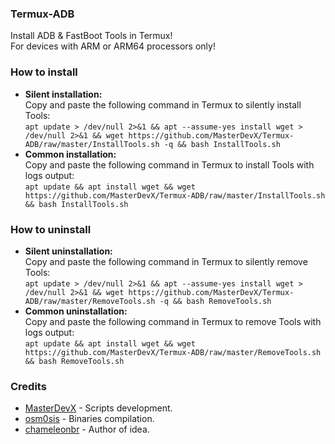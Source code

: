
### Termux-ADB
Install ADB &amp; FastBoot Tools in Termux!<br/>
For devices with ARM or ARM64 processors only!
### How to install
- <b>Silent installation:</b></br>
Copy and paste the following command in Termux to silently install Tools:<br/>
```apt update > /dev/null 2>&1 && apt --assume-yes install wget > /dev/null 2>&1 && wget https://github.com/MasterDevX/Termux-ADB/raw/master/InstallTools.sh -q && bash InstallTools.sh```<br/>
- <b>Common installation:</b><br/>
Copy and paste the following command in Termux to install Tools with logs output:<br/>
```apt update && apt install wget && wget https://github.com/MasterDevX/Termux-ADB/raw/master/InstallTools.sh && bash InstallTools.sh```<br/>
### How to uninstall
- <b>Silent uninstallation:</b></br>
Copy and paste the following command in Termux to silently remove Tools:<br/>
```apt update > /dev/null 2>&1 && apt --assume-yes install wget > /dev/null 2>&1 && wget https://github.com/MasterDevX/Termux-ADB/raw/master/RemoveTools.sh -q && bash RemoveTools.sh```<br/>
- <b>Common uninstallation:</b><br/>
Copy and paste the following command in Termux to remove Tools with logs output:<br/>
```apt update && apt install wget && wget https://github.com/MasterDevX/Termux-ADB/raw/master/RemoveTools.sh && bash RemoveTools.sh```<br/>
### Credits
- <a href="https://github.com/MasterDevX">MasterDevX</a> - Scripts development.
- <a href="https://github.com/osm0sis">osm0sis</a> - Binaries compilation.
- <a href="https://github.com/chameleonbr">chameleonbr</a> - Author of idea.
